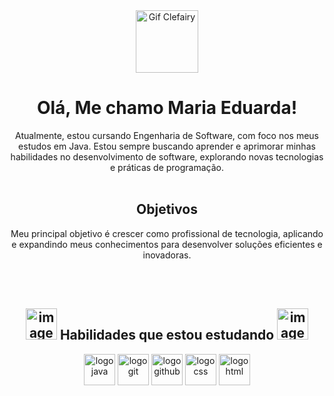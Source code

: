 <div align="center">

<img src="https://github.com/user-attachments/assets/b61dad0a-6914-4732-ad31-d3350d4f872a" width="100" alt="Gif Clefairy" />

<h1> Olá, Me chamo Maria Eduarda! </h1>

Atualmente, estou cursando Engenharia de Software, com foco nos meus estudos em Java. Estou sempre buscando aprender e aprimorar minhas habilidades no desenvolvimento de software, explorando novas tecnologias e práticas de programação.
<br><br>


<h2> Objetivos </h2>
Meu principal objetivo é crescer como profissional de tecnologia, aplicando e expandindo meus conhecimentos para desenvolver soluções eficientes e inovadoras.

<br><br>
<h2>
  <img src="https://github.com/user-attachments/assets/720bfa7a-863e-444c-8562-b50170f4792e" width="50" alt="imagem divisor de construção" /> 
  Habilidades que estou estudando 
  <img src="https://github.com/user-attachments/assets/720bfa7a-863e-444c-8562-b50170f4792e" width="50" alt="imagem divisor de construção" />
</h2>

  <img src="https://github.com/user-attachments/assets/54f9ef9c-f3ec-480c-afb5-82b5c58f8c78" width="50" alt="logo java" />
  <img src="https://github.com/user-attachments/assets/b14a04e6-7420-4f98-a335-2a4163ad2205" width="50" alt="logo git" />
  <img src="https://github.com/user-attachments/assets/bc828632-c5a3-400f-aaf5-c5cfbe59c067" width="50" alt="logo github" />
  <img src="https://github.com/user-attachments/assets/fed0e12d-9c6c-430e-bfce-6e6d76d20b94" width="50" alt="logo css" />
  <img src="https://github.com/user-attachments/assets/4d8fa22f-b60a-4d2d-9887-17fae8a31cec" width="50" alt="logo html" />
</div>